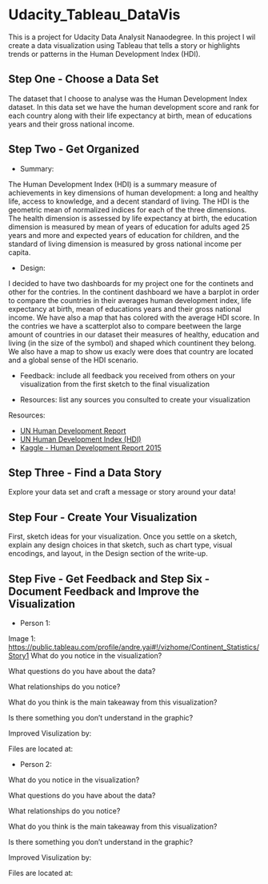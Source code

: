 
# Udacity_Tableau_DataVis


This is a project for Udacity Data Analysit Nanaodegree. In this project I wil create a data visualization using Tableau that tells a story or highlights trends or patterns in the Human Development Index (HDI).

## Step One - Choose a Data Set 

The dataset that I choose to analyse was the Human Development Index dataset. In this data set we have the human development score and rank for each country along with their life expectancy at birth, mean of educations years and their gross national income.

## Step Two - Get Organized

- Summary: 

The Human Development Index (HDI) is a summary measure of achievements in key dimensions of human development: a long and healthy life, access to knowledge, and a decent standard of living. The HDI is the geometric mean of normalized indices for each of the three dimensions. The health dimension is assessed by life expectancy at birth, the education dimension is measured by mean of years of education for adults aged 25 years and more and expected years of education for children, and the standard of living dimension is measured by gross national income per capita. 


- Design: 

I decided to have two dashboards for my project one for the continets and other for the contries.
In the continent dashboard we have a barplot in order to compare the countries in their averages human development index, life expectancy at birth, mean of educations years and their gross national income. We have also a map that has colored with the average HDI score.
In the contries we have a scatterplot also to compare beetween the large amount of countries in our dataset their measures of healthy, education and living (in the size of the symbol) and shaped which countinent they belong. We also have a map to show us exacly were does that country are located and a global sense of the HDI scenario. 

- Feedback: include all feedback you received from others on your visualization from the first sketch to the final visualization


- Resources: list any sources you consulted to create your visualization

Resources: 

- [UN Human Development Report](http://hdr.undp.org/en/data)
- [UN Human Development Index (HDI)](http://hdr.undp.org/en/content/human-development-index-hdi)
- [Kaggle - Human Development Report 2015](https://www.kaggle.com/undp/human-development)


## Step Three - Find a Data Story

Explore your data set and craft a message or story around your data!


## Step Four - Create Your Visualization

First, sketch ideas for your visualization. Once you settle on a sketch, explain any design choices in that sketch, such as chart type, visual encodings, and layout, in the Design section of the write-up.


##  Step Five - Get Feedback and Step Six - Document Feedback and Improve the Visualization


- Person 1: 

Image 1: https://public.tableau.com/profile/andre.yai#!/vizhome/Continent_Statistics/Story1
What do you notice in the visualization?

What questions do you have about the data?

What relationships do you notice?

What do you think is the main takeaway from this visualization?

Is there something you don’t understand in the graphic?


Improved Visulization by:

Files are located at: 

- Person 2:

What do you notice in the visualization?

What questions do you have about the data?

What relationships do you notice?

What do you think is the main takeaway from this visualization?

Is there something you don’t understand in the graphic?

Improved Visulization by:

Files are located at: 

